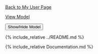 [Back to My User Page](https://juicyjons.github.io/)

[View Model](CryptoWaveDynamics.html)

<button id="toggleButton">Show/Hide Model</button>

<div id="iframeContainer" style="display: none;">
    <iframe src="CryptoWaveDynamics.html" width="100%" height="1000px"></iframe>
</div>

<script>
    document.getElementById("toggleButton").addEventListener("click", function() {
        var container = document.getElementById("iframeContainer");
        if (container.style.display === "none") {
            container.style.display = "block";
        } else {
            container.style.display = "none";
        }
    });
</script>



{% include_relative ../README.md %}

{% include_relative Documentation.md %}
